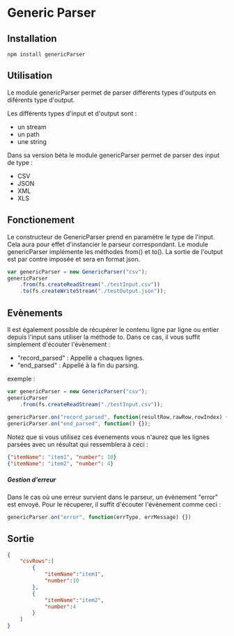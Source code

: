# Generic Parser

## Installation

    npm install genericParser
    
## Utilisation

Le module genericParser permet de parser différents types d'outputs en diférents type d'output.

Les différents types d'input et d'output sont :

* un stream 
* un path
* une string

Dans sa version béta le module genericParser permet de parser des input de type : 

* CSV
* JSON
* XML
* XLS

## Fonctionement

Le constructeur de GenericParser prend en paramètre le type de l'input. Cela aura pour effet d'instancier le parseur correspondant. Le module genericParser implémente les méthodes from() et to(). La sortie de l'output est par contre imposée et sera en format json.

```javascript
var genericParser = new GenericParser("csv");
genericParser
    .from(fs.createReadStream("./testInput.csv"))
    .to(fs.createWriteStream("./testOutput.json"));
```

## Evènements

Il est également possible de récupérer le contenu ligne par ligne ou entier depuis l'input sans utiliser la méthode to. Dans ce cas, il vous suffit simplement d'écouter l'évènement :

* "record_parsed" : Appellé a chaques lignes.
* "end_parsed" : Appellé à la fin du parsing.

exemple : 

```javascript
var genericParser = new GenericParser("csv");
genericParser
    .from(fs.createReadStream("./testInput.csv"));
    
genericParser.on("record_parsed", function(resultRow,rawRow,rowIndex) {});
genericParser.on("end_parsed", function() {});
```

Notez que si vous utilisez ces évenements vous n'aurez que les lignes parsées avec un résultat qui ressemblera à ceci :

```json
{"itemName": "item1", "number": 10}
{"itemName": "item2", "number": 4}
```

##### Gestion d'erreur


Dans le cas où une erreur survient dans le parseur, un évènement "error"  est envoyé. Pour le récuperer, il suffit d'écouter l'évènement comme ceci :

```javascript
genericParser.on("error", function(errType, errMessage) {})
```



## Sortie


```json
{
    "csvRows":[
        {
            "itemName":"item1",
            "number":10
        },
        {
            "itemName":"item2",
            "number":4
        }
    ]
}